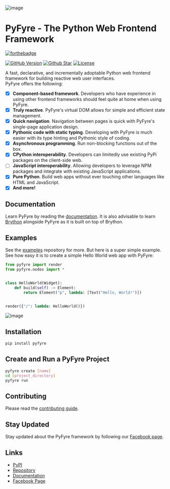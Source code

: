 ![image](https://user-images.githubusercontent.com/64759159/151080177-2b2ab45a-86e5-4746-b92f-6c4edd1aaa8f.png)

# PyFyre - The Python Web Frontend Framework
[![forthebadge](https://forthebadge.com/images/badges/made-with-python.svg)](https://forthebadge.com)

[![GitHub Version](https://img.shields.io/github/release/pyfyre/pyfyre.svg?style=for-the-badge)](https://github.com/pyfyre/pyfyre/releases)
[![Github Star](https://img.shields.io/github/stars/pyfyre/pyfyre.svg?style=for-the-badge)](https://github.com/pyfyre/pyfyre/stargazers) 
[![License](https://img.shields.io/github/license/pyfyre/pyfyre.svg?style=for-the-badge)](https://github.com/pyfyre/pyfyre/blob/main/LICENSE)

A fast, declarative, and incrementally adoptable Python web frontend framework for building reactive web user interfaces.  
PyFyre offers the following:
- [x] **Component-based framework**. Developers who have experience in using other frontend frameworks should feel quite at home when using PyFyre.
- [x] **Truly reactive**. PyFyre's virtual DOM allows for simple and efficient state management.
- [x] **Quick navigation**. Navigation between pages is quick with PyFyre's single-page application design.
- [x] **Pythonic code with static typing**. Developing with PyFyre is much easier with its type hinting and Pythonic style of coding.
- [x] **Asynchronous programming**. Run non-blocking functions out of the box.
- [x] **CPython interoperability**. Developers can limitedly use existing PyPi packages on the client-side web.
- [ ] **JavaScript interoperability**. Allowing developers to leverage NPM packages and integrate with existing JavaScript applications.
- [x] **Pure Python**. Build web apps without ever touching other languages like HTML and JavaScript.
- [x] **And more!**

## Documentation
Learn PyFyre by reading the [documentation](https://pyfyre.netlify.app/).
It is also advisable to learn [Brython](https://www.brython.info/) alongside PyFyre as it is built on top of Brython.

## Examples
See the [examples](https://github.com/pyfyre/pyfyre-examples) repository for more. But here is a super simple example.  
See how easy it is to create a simple Hello World web app with PyFyre:
```py
from pyfyre import render
from pyfyre.nodes import *


class HelloWorld(Widget):
	def build(self) -> Element:
		return Element("p", lambda: [Text("Hello, World!")])


render({"/": lambda: HelloWorld()})
```
![image](https://user-images.githubusercontent.com/64759159/111881940-d80e4380-89ed-11eb-9ffc-d607d80896fb.png)

## Installation
```bash
pip install pyfyre
```

## Create and Run a PyFyre Project
```bash
pyfyre create [name]
cd [project_directory]
pyfyre run
```

## Contributing
Please read the [contributing guide](CONTRIBUTING.md).

## Stay Updated
Stay updated about the PyFyre framework by following our [Facebook page](https://www.facebook.com/pyfyreframework/).

## Links
- [PyPI](https://pypi.org/project/pyfyre/)
- [Repository](https://github.com/pyfyre/pyfyre)
- [Documentation](https://pyfyre.netlify.app/)
- [Facebook Page](https://www.facebook.com/pyfyreframework/)
